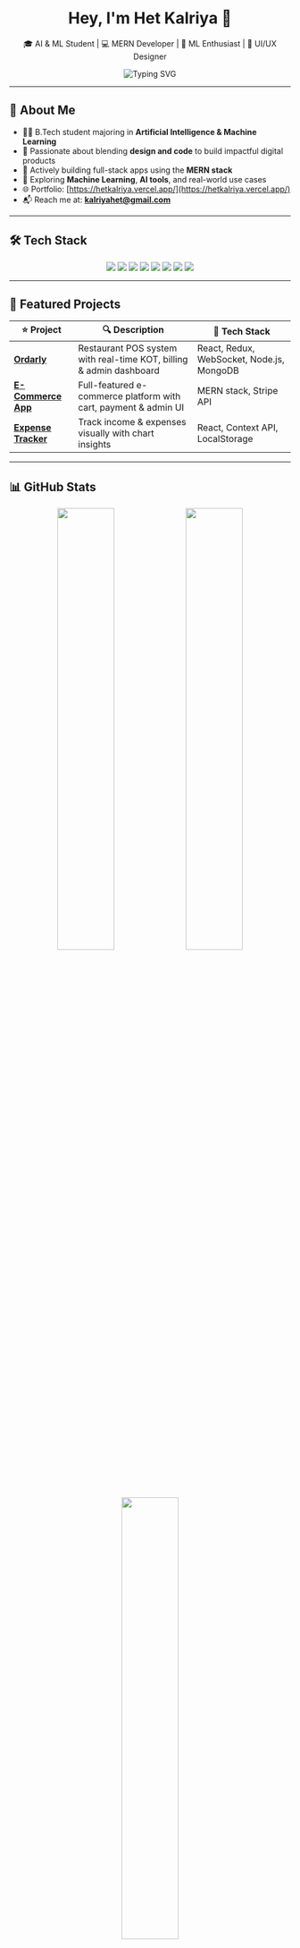 <!-- Header Section -->
<div align="center">
  <h1>Hey, I'm Het Kalriya 👋</h1>
  <p>🎓 AI & ML Student | 💻 MERN Developer | 🧠 ML Enthusiast | 🎨 UI/UX Designer</p>
  <img src="https://readme-typing-svg.herokuapp.com?font=Fira+Code&pause=1000&color=00FFBF&center=true&vCenter=true&width=450&lines=Crafting+meaningful+UI/UX+🧑‍🎨;Passionate+about+AI+%26+Web+Development;Learning+something+new+every+day+🔥" alt="Typing SVG" />
</div>

---

## 📌 About Me

- 👨‍🎓 B.Tech student majoring in **Artificial Intelligence & Machine Learning**
- 🚀 Passionate about blending **design and code** to build impactful digital products
- 💼 Actively building full-stack apps using the **MERN stack**
- 🧠 Exploring **Machine Learning**, **AI tools**, and real-world use cases
- 🌐 Portfolio: [https://hetkalriya.vercel.app/](https://hetkalriya.vercel.app/)
- 📬 Reach me at: **kalriyahet@gmail.com**

---

## 🛠️ Tech Stack

<p align="center">
  <img src="https://img.shields.io/badge/MongoDB-4EA94B?style=for-the-badge&logo=mongodb&logoColor=white"/>
  <img src="https://img.shields.io/badge/Express.js-000000?style=for-the-badge&logo=express&logoColor=white"/>
  <img src="https://img.shields.io/badge/React-61DAFB?style=for-the-badge&logo=react&logoColor=black"/>
  <img src="https://img.shields.io/badge/Node.js-339933?style=for-the-badge&logo=node.js&logoColor=white"/>
  <img src="https://img.shields.io/badge/Python-3670A0?style=for-the-badge&logo=python&logoColor=white"/>
  <img src="https://img.shields.io/badge/TailwindCSS-38B2AC?style=for-the-badge&logo=tailwind-css&logoColor=white"/>
  <img src="https://img.shields.io/badge/Machine%20Learning-009688?style=for-the-badge&logo=scikit-learn&logoColor=white"/>
  <img src="https://img.shields.io/badge/UI%2FUX-FF4081?style=for-the-badge&logo=figma&logoColor=white"/>
</p>

---

## 🚀 Featured Projects

| ⭐ Project | 🔍 Description | 🧰 Tech Stack |
|----------|----------------|--------------|
| [**Ordarly**](https://github.com/Aizenn99/Ordarly) | Restaurant POS system with real-time KOT, billing & admin dashboard | React, Redux, WebSocket, Node.js, MongoDB |
| [**E-Commerce App**](https://github.com/Aizenn99) | Full-featured e-commerce platform with cart, payment & admin UI | MERN stack, Stripe API |
| [**Expense Tracker**](https://github.com/Aizenn99) | Track income & expenses visually with chart insights | React, Context API, LocalStorage |

---

## 📊 GitHub Stats

<p align="center">
  <img src="https://github-readme-stats.vercel.app/api?username=Aizenn99&show_icons=true&theme=radical&hide_border=true" width="45%" />
  <img src="https://github-readme-streak-stats.herokuapp.com/?user=Aizenn99&theme=radical&hide_border=true" width="45%" />
</p>

<p align="center">
  <img src="https://github-readme-stats.vercel.app/api/top-langs/?username=Aizenn99&layout=compact&theme=radical&hide_border=true" width="45%" />
</p>

---

## 🌐 Connect with Me

<p align="center">
  <a href="mailto:kalriyahet@gmail.com"><img src="https://img.shields.io/badge/Gmail-D14836?style=for-the-badge&logo=gmail&logoColor=white" /></a>
  <a href="https://www.linkedin.com/in/het-kalriya"><img src="https://img.shields.io/badge/LinkedIn-0077B5?style=for-the-badge&logo=linkedin&logoColor=white" /></a>
  <a href="https://github.com/Aizenn99"><img src="https://img.shields.io/badge/GitHub-000?style=for-the-badge&logo=github&logoColor=white" /></a>
  <a href="https://hetkalriya.vercel.app/"><img src="https://img.shields.io/badge/Portfolio-000000?style=for-the-badge&logo=netlify&logoColor=white" /></a>
</p>

---

<p align="center">
  <img src="https://quotes-github-readme.vercel.app/api?type=horizontal&theme=radical" />
</p>

